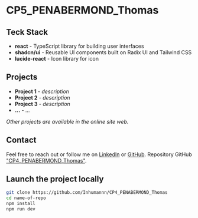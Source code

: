 # CP5_PENABERMOND_Thomas

## Teck Stack

- **react** - TypeScript library for building user interfaces
- **shadcn/ui** - Reusable UI components built on Radix UI and Tailwind CSS
- **lucide-react** - Icon library for icon

## Projects

- **Project 1** - _description_
- **Project 2** - _description_
- **Project 3** - _description_
- **...** - _..._

_Other projects are available in the online site web._

## Contact

Feel free to reach out or follow me on [LinkedIn](https://www.linkedin.com/in/thomas-pena-bermond/) or [GitHub](https://github.com/Inhumannn).
Repository GitHub ["CP4_PENABERMOND_Thomas"](https://github.com/Inhumannn/CP4_PENABERMOND_Thomas/).

## Launch the project locally

```bash
git clone https://github.com/Inhumannn/CP4_PENABERMOND_Thomas
cd name-of-repo
npm install
npm run dev
```
